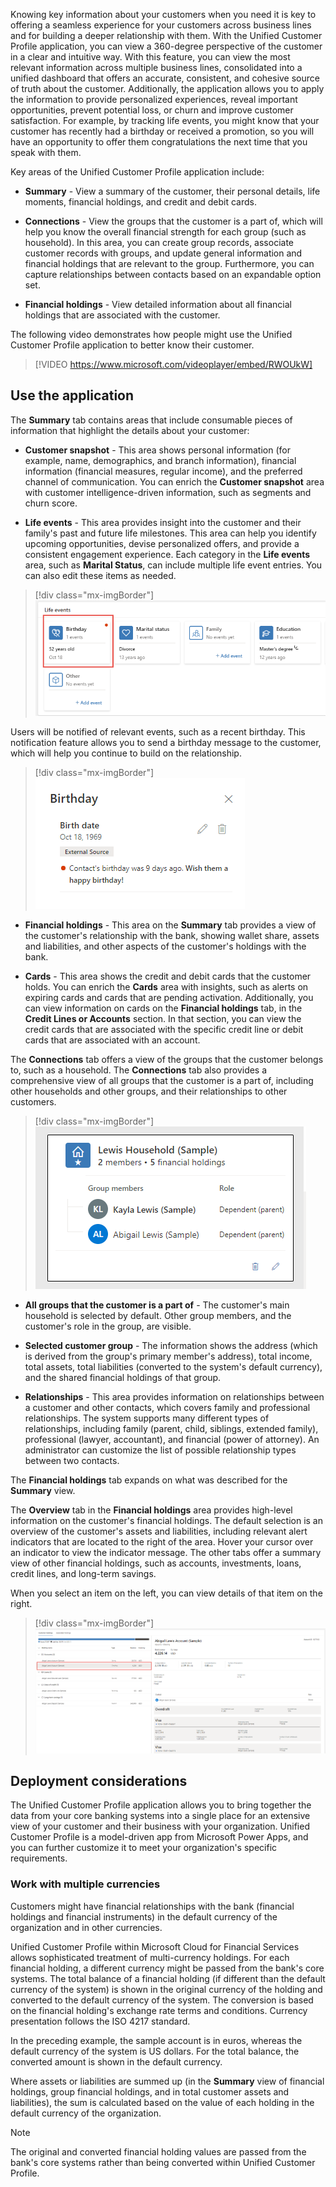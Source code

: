 Knowing key information about your customers when you need it is key to offering a seamless experience for your customers across business lines and for building a deeper relationship with them. With the Unified Customer Profile application, you can view a 360-degree perspective of the customer in a clear and intuitive way. With this feature, you can view the most relevant information across multiple business lines, consolidated into a unified dashboard that offers an accurate, consistent, and cohesive source of truth about the customer. Additionally, the application allows you to apply the information to provide personalized experiences, reveal important opportunities, prevent potential loss, or churn and improve customer satisfaction. For example, by tracking life events, you might know that your customer has recently had a birthday or received a promotion, so you will have an opportunity to offer them congratulations the next time that you speak with them.

Key areas of the Unified Customer Profile application include:

- **Summary** - View a summary of the customer, their personal details, life moments, financial holdings, and credit and debit cards.

- **Connections** - View the groups that the customer is a part of, which will help you know the overall financial strength for each group (such as household). In this area, you can create group records, associate customer records with groups, and update general information and financial holdings that are relevant to the group. Furthermore, you can capture relationships between contacts based on an expandable option set.

- **Financial holdings** - View detailed information about all financial holdings that are associated with the customer.

The following video demonstrates how people might use the Unified Customer Profile application to better know their customer.

> [!VIDEO https://www.microsoft.com/videoplayer/embed/RWOUkW]

## Use the application

The **Summary** tab contains areas that include consumable pieces of information that highlight the details about your customer:

- **Customer snapshot** - This area shows personal information (for example, name, demographics, and branch information), financial information (financial measures, regular income), and the preferred channel of communication. You can enrich the **Customer snapshot** area with customer intelligence-driven information, such as segments and churn score.

- **Life events** - This area provides insight into the customer and their family's past and future life milestones. This area can help you identify upcoming opportunities, devise personalized offers, and provide a consistent engagement experience. Each category in the **Life events** area, such as **Marital Status**, can include multiple life event entries. You can also edit these items as needed.

> [!div class="mx-imgBorder"]
> [![Screenshot of the Life events area, with Birthday selected.](../media/life-event.png)](../media/life-event.png#lightbox)

Users will be notified of relevant events, such as a recent birthday. This notification feature allows you to send a birthday message to the customer, which will help you continue to build on the relationship.

> [!div class="mx-imgBorder"]
> [![Screenshot of birthday details and the birthday notification.](../media/birthday.png)](../media/birthday.png#lightbox)

- **Financial holdings** - This area on the **Summary** tab provides a view of the customer's relationship with the bank, showing wallet share, assets and liabilities, and other aspects of the customer's holdings with the bank.

- **Cards** - This area shows the credit and debit cards that the customer holds. You can enrich the **Cards** area with insights, such as alerts on expiring cards and cards that are pending activation. Additionally, you can view information on cards on the **Financial holdings** tab, in the **Credit Lines or Accounts** section. In that section, you can view the credit cards that are associated with the specific credit line or debit cards that are associated with an account.

The **Connections** tab offers a view of the groups that the customer belongs to, such as a household. The **Connections** tab also provides a comprehensive view of all groups that the customer is a part of, including other households and other groups, and their relationships to other customers.

> [!div class="mx-imgBorder"]
> [![Screenshot of household details.](../media/household.png)](../media/household.png#lightbox)

- **All groups that the customer is a part of** - The customer's main household is selected by default. Other group members, and the customer's role in the group, are visible.

- **Selected customer group** - The information shows the address (which is derived from the group's primary member's address), total income, total assets, total liabilities (converted to the system's default currency), and the shared financial holdings of that group.

-   **Relationships** - This area provides information on relationships between a customer and other contacts, which covers family and professional relationships. The system supports many different types of relationships, including family (parent, child, siblings, extended family), professional (lawyer, accountant), and financial (power of attorney). An administrator can customize the list of possible relationship types between two contacts.

The **Financial holdings** tab expands on what was described for the **Summary** view.

The **Overview** tab in the **Financial holdings** area provides high-level information on the customer's financial holdings. The default selection is an overview of the customer's assets and liabilities, including relevant alert indicators that are located to the right of the area. Hover your cursor over an indicator to view the indicator message. The other tabs offer a summary view of other financial holdings, such as accounts, investments, loans, credit lines, and long-term savings.

When you select an item on the left, you can view details of that item on the right.

> [!div class="mx-imgBorder"]
> [![Screenshot of customer holdings with an account selected.](../media/holdings.png)](../media/holdings.png#lightbox)

## Deployment considerations

The Unified Customer Profile application allows you to bring together the data from your core banking systems into a single place for an extensive view of your customer and their business with your organization. Unified Customer Profile is a model-driven app from Microsoft Power Apps, and you can further customize it to meet your organization's specific requirements.

### Work with multiple currencies

Customers might have financial relationships with the bank (financial holdings and financial instruments) in the default currency of the organization and in other currencies.

Unified Customer Profile within Microsoft Cloud for Financial Services allows sophisticated treatment of multi-currency holdings. For each financial holding, a different currency might be passed from the bank's core systems. The total balance of a financial holding (if different than the default currency of the system) is shown in the original currency of the holding and converted to the default currency of the system. The conversion is based on the financial holding's exchange rate terms and conditions. Currency presentation follows the ISO 4217 standard.

In the preceding example, the sample account is in euros, whereas the default currency of the system is US dollars. For the total balance, the converted amount is shown in the default currency.

Where assets or liabilities are summed up (in the **Summary** view of financial holdings, group financial holdings, and in total customer assets and liabilities), the sum is calculated based on the value of each holding in the default currency of the organization.

> [!NOTE]
> The original and converted financial holding values are passed from the bank's core systems rather than being converted within Unified Customer Profile.

